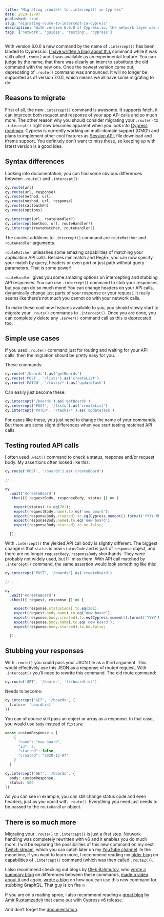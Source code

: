 ```yaml
---
title: "Migrating .route() to .intercept() in Cypress"
date: 2020-12-07
published: true
slug: "migrating-route-to-intercept-in-cypress"
description: "With version 6.0.0 of Cypress.io, the network layer was completely rewritten. This post will guide you through the process of migration to the new experience."
tags: ['network', 'guides', 'testing', 'cypress']
---
```

With version 6.0.0 a new command by the name of `.intercept()` has been landed to Cypress.io. [I have written a blog about this](/playing-with-experimental-network-stubbing) command while it was still called `.route2` and it was available as an experimental feature. You can judge by the name, that there was clearly an intent to substitute the old command with the new one. Once the newest version came out, deprecating of `.route()` command was announced. It will no longer be supported as of version 7.0.0, which means we all have some migrating to do.

## Reasons to migrate
First of all, the new `.intercept()` command is awesome. It supports fetch, it can intercept both request and response of your app API calls and so much more. The other reason why you should consider migrating your `.route()` to `.intercept()` right now becomes apparent when you look into [Cypress roadmap](https://docs.cypress.io/guides/references/roadmap.html#Upcoming-features). Cypress is currently working on multi-domain support (OMG!) and plans to implement other cool features as [Session API](https://docs.cypress.io/guides/references/roadmap.html#Upcoming-features), file download and iframe support. You definitely don’t want to miss these, so keeping up with latest version is a good idea.

## Syntax differences
Looking into documentation, you can find some obvious differences between `.route()` and `.intercept()`:

```ts
cy.route(url)
cy.route(url, response)
cy.route(method, url)
cy.route(method, url, response)
cy.route(callbackFn)
cy.route(options)
```

```ts
cy.intercept(url, routeHandler?)
cy.intercept(method, url, routeHandler?)
cy.intercept(routeMatcher, routeHandler?)
```
The coolest additions to `.intercept()` command are `routeMatcher` and `routeHandler` arguments.

`routeMatcher` unleashes some amazing capabilities of matching your application API calls. Besides minimatch and RegEx, you can now specify your match by query, headers or even port or just path without query parameters. That is some power!

`routeHandler` gives you some amazing options on intercepting and stubbing API responses. You can use `.intercept()` command to stub your responses, but you can do so much more! You can change headers on your API calls, dynamically change just parts of your response or your request. It really seems like there’s not much you cannot do with your network calls.

To make these cool new features available to you, you should slowly start to migrate your `.route()` commands to `.intercept()`. Once you are done, you can completely delete any `.server()` command call as this is deprecated too.

## Simple use cases
If you used `.route()` command just for routing and waiting for your API calls, then the migration should be pretty easy for you.

These commands:
```ts
cy.route('/boards').as('getBoards')
cy.route('POST', '/lists').as('createList')
cy.route('PATCH', '/tasks/*').as('updateTask')
```
Can easily just become these:
```ts
cy.intercept('/boards').as('getBoards')
cy.intercept('POST', '/lists').as('createList')
cy.intercept('PATCH', '/tasks/*').as('updateTask')
```
For cases like these, you just need to change the name of your commands. But there are some slight differences when you start testing matched API calls.

## Testing routed API calls
I often used `.wait()` command to check a status, response and/or request body. My assertions often looked like this:
```ts
cy.route('POST', '/boards').as('createBoard')

// ...

cy
  .wait('@createBoard')
  .then(({ requestBody, responseBody, status }) => {

    expect(status).to.eq(201);
    expect(requestBody.name).to.eq('new board');
    expect(responseBody.created).to.eq(Cypress.moment().format('YYYY-MM-DD'));
    expect(responseBody.name).to.eq('new board');
    expect(responseBody.starred).to.be.false;

  });
```
With `.intercept()` the yielded API call body is slightly different. The biggest change is that `status` is now `statusCode` and is part of `response` object, and there are no longer `requestBody`, `responseBody` shorthands. They were probably not widely used, but I’ll miss them. With API call matched by `.intercept()` command, the same assertion would look something like this:
```ts
cy.intercept('POST', '/boards').as('createBoard')

// ...

cy
  .wait('@createBoard')
  .then(({ request, response }) => {

    expect(response.statusCode).to.eq(201);
    expect(request.body.name).to.eq('new board');
    expect(response.body.created).to.eq(Cypress.moment().format('YYYY-MM-DD'));
    expect(response.body.name).to.eq('new board');
    expect(response.body.starred).to.be.false;

  });
```
## Stubbing your responses
With `.route()` you could pass your JSON file as a third argument. This would effectively use this JSON as a response of routed request. With `.intercept()` you’ll need to rewrite this command. The old route command:
```ts
cy.route('GET', '/boards', 'fx:boardList')
```
Needs to become:
```ts
cy.intercept('GET', '/boards', {
  fixture: 'boardList'
})
```
You can of course still pass an object or array as a response. In that case, you would use `body` instead of `fixture`:
```ts {12}
const customResponse = [
    {
      "name": "new board",
      "id": 2,
      "starred": false,
      "created": "2020-12-07"
    }
  ]

cy.intercept('GET', '/boards', {
  body: customResponse,
  status: 500
})
```
As you can see in example, you can still change status code and even headers, just as you could with `.route()`. Everything you need just needs to be passed to the `routeHandler` object.

## There is so much more
Migrating your `.route()` to `.intercept()` is just a first step. Network handling was completely rewritten with v6 and it enables you do much more. I will be exploring the possibilities of this new command on my next [Twitch stream](https://www.twitch.tv/filip_hric), which you can catch later on my [YouTube channel](https://www.youtube.com/channel/UCDOCAVIhSh5VpJMEfdak1OA). In the meantime, if you want to learn more, I recommend reading my [older blog](https://filiphric.com/playing-with-experimental-network-stubbing) on capabilities of `.intercept()` command (which was then called `.route2()`).

I also recommend checking out blogs by [Gleb Bahmutov](https://twitter.com/bahmutov), who [wrote a summary blog](https://glebbahmutov.com/blog/cy-route-vs-route2/) on differences between these commands, [made a video about it](https://www.youtube.com/watch?v=_wfKbYQlP_Y) and again, [wrote a blog](https://glebbahmutov.com/blog/smart-graphql-stubbing/) on how you can use this new command for stubbing GraphQL. That guy is on fire 🔥

If you are on a reading spree, I also recommend reading a [great blog](https://www.cypress.io/blog/2020/11/24/introducing-cy-intercept-next-generation-network-stubbing-in-cypress-6-0/) by [Amir Rustamzadeh](https://twitter.com/amirrustam) that came out with Cypress v6 release.

And don’t forget the [documentation](https://docs.cypress.io/api/commands/intercept.html#Comparison-to-cy-route).
